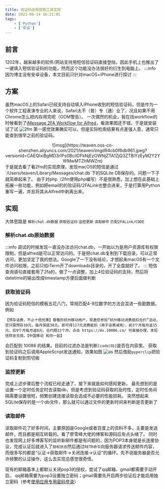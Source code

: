 ```yaml
---
title: 验证码全局提取工具实现
date: 2021-06-14 16:21:01
tags:
    - ['Python']
    - ['杂谈']
---
```


## 前言
1202年，越来越多的软件/网站支持用短信验证码直接登陆，因此手机上也推出了一键填入短信验证码的功能，然而这个功能没办法很好的衍生到电脑上。
:::info
因为博主没有安卓设备，本文目前只针对macOS+iPhone进行探讨
:::
## 方案
虽然macOS上的Safari已经支持自动填入iPhone收到的短信验证码，但是作为一个软件工程表演专业的人来说，Safari太不（普）专（通）业了，况且如果不用Chrome怎么把内存用完呢（OOM警告）。
一次偶然的机会，我在找workflow的时候看到了[iMessage 2FA Workflow for Alfred](https://github.com/squatto/alfred-imessage-2fa)，看效果图还不错，于是就安装试了试
![2fm](https://teaven.oss-cn-shenzhen.aliyuncs.com/2021/teaven/cleanshot-20210614-at-1646572x.png?versionId=CAEQIxiBgMDqrIPs0BciIDA3ZTViYTMwN2UyMTQ3MjY5YTRmNmYyZjhmYzY5YjA0)
第一感觉效果确实可以，但是实际检索结果有点差强人意，通常只能查到很早之前的验证码。
<div align=center>![imsg](https://teaven.oss-cn-shenzhen.aliyuncs.com/2021/teaven/imgd94cb0f6db961.jpeg?versionId=CAEQIxiBgMD3rIPs0BciIDFkNjEzOWNjZTA1ZjQ3ZTBiYzEyM2Y2YWMwMTZhMWZm)</div>
于是就去看了看2fm的实现原理，发现macOS的短信是通过`/Users/teaven/Library/Messages/chat.db`下的SQLite DB保存的。问题一下子就简单起来了。
由于对php（2fm使用php编写）不是很熟悉，加上想在此基础上拓展一些功能，例如把email的的验证码/2FALink也整合进来，于是打算用Python重写一遍，并且将其从Alfred中剥离出来。

## 实现
大体思路是
`解析chat.db数据`
`获取验证码`
`监控更新`
`读取邮件`
`匹配2FALink/CODE`
### 解析chat.db原始数据
:::info
调试的时候发现一直没办法访问chat.db，一开始以为是用户资源库有权限限制，但是alfred是可以正常访问的。于是把chat.db复制到下载目录，可以正常访问，更加坚定了我的想法。Google了一下没有结论，才想起来macOS有一个文件访问权限，之前只给iTerm开了downloads目录的，开了全盘就好了。
:::
短信查询语句直接套用了2fa的，做了一点调整，加上4位验证码的支持，然后将datetime的输出改成timestamp方便后面做判断
### 获取验证码
因为验证码短信的模板五花八门，常规匹配4-8位数字的方法会混进一些脏数据。例如
```
【预存话费，不止十倍优惠】尊敬的杭州移动用户，现邀您参加“杭州移动消费抵扣合约”活动，您只需预存10元，每月保底38元，即可得117元消费抵扣（用于话费减免），前3个月每月返15元，后9个月每月返8元，合约期12个月。点击 https://dx.10086.cn/ 可直接办理，本短信转发无效。【中国移动 和你一起】
```
会匹配到 10086 的结果。目前的过滤办法是判断`[code|码]`是否在内容里。
获取到验证码之后调用AppleScript发送通知，效果如图
![as](https://teaven.oss-cn-shenzhen.aliyuncs.com/2021/teaven/cleanshot-20210615-at-0137072x.png?versionId=CAEQIxiBgIDxrIPs0BciIDNjYzQyN2E0YTk1YTQ0NGJhYTY4YzFkMWIzMTRlZGRl)
然后借助`pyperclip`把验证码复制到剪切板
### 监控更新
完成上述步骤后整个流程已经走通了，接下来就是如何感知更新。
最先想到的是设置一个定时任务定时去读取db，但是考虑到验证码获取的及时性，定时任务间隔需要设置很短，频繁创建连接读取会造成不必要的性能损耗。
突然想起来SQLite保存的是一个db文件，那么就可以通过文件的更新时间来判断是否更新了
### 读取邮件
读取邮件花了好多时间，主要原因是Google或者百度上的资料不多，主要是发送邮件，而且都是相互转载的。看了廖雪峰大佬的博客和源码后有点头绪了。
同时也发现网上好多博客写的监听新邮件都是有问题的，因为POP3本身就是长连接协议，完成认证后就进入了`授权状态`然后通过`RETR命令`向服务器请求传送邮件内容，而很多写的都是“认证->获取邮件->关闭连接->认证”的循环。先不说服务器是否允许频繁的认证操作，这么去实现总感觉很奇怪。

现有的邮箱基本上都默认关闭pop3的授权，尝试了qq邮箱、gmail都需要手动开启。
qq邮箱需要为pop3设置独立密码；gmail需要先开启两步验证后才能启用独立密码（参考[使用应用专用密码登录](https://support.google.com/accounts/answer/185833)）
